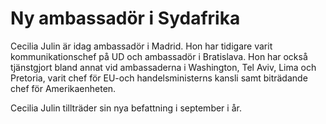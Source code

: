 # Ny ambassadör i Sydafrika

Cecilia Julin är idag ambassadör i Madrid. Hon har tidigare varit kommunikationschef på UD och ambassadör i Bratislava. Hon har också tjänstgjort bland annat vid ambassaderna i Washington, Tel Aviv, Lima och Pretoria, varit chef för EU\-och handelsministerns kansli samt biträdande chef för Amerikaenheten.

Cecilia Julin tillträder sin nya befattning i september i år.
